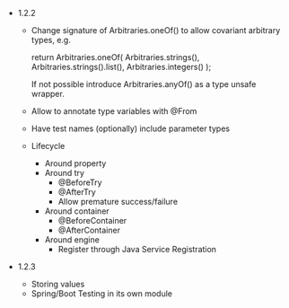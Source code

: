- 1.2.2

  - Change signature of Arbitraries.oneOf() to allow covariant arbitrary types, e.g.
  
    return Arbitraries.oneOf(
			Arbitraries.strings(),
			Arbitraries.strings().list(),
			Arbitraries.integers()
		);
		
	If not possible introduce Arbitraries.anyOf() as a type unsafe wrapper.

  - Allow to annotate type variables with @From

  - Have test names (optionally) include parameter types
  
  - Lifecycle
    - Around property
    - Around try
      - @BeforeTry
      - @AfterTry      
      - Allow premature success/failure
    - Around container
      - @BeforeContainer
      - @AfterContainer
    - Around engine
      - Register through Java Service Registration
  
- 1.2.3

  - Storing values
  - Spring/Boot Testing in its own module
 


